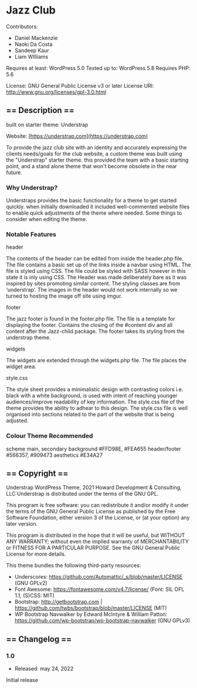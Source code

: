 [//]: # (This page should help a new developer to continue developing your theme. Include)

[//]: # (relevant information about what features your theme has, files that would need editing, design)

[//]: # (decisions, colours, etc. You do not need to produce a serious design document or reproduce basic)

[//]: # (details about WordPress theme development, only what is specific to your theme.)


# Jazz Club

Contributors: 
* Daniel Mackenzie
* Naoki Da Costa 
* Sandeep Kaur
* Liam WIlliams

Requires at least: WordPress 5.0 
Tested up to: WordPress 5.8
Requires PHP: 5.6

License: GNU General Public License v3 or later
License URI: http://www.gnu.org/licenses/gpl-3.0.html

##  == Description ==

built on starter theme: Understrap  

Website: [https://understrap.com](https://understrap.com)

To provide the jazz club site with an identity and accurately expressing the clients needs/goals for the club website, a custom theme was built using the "Understrap" starter theme. this provided the team with a basic starting point, and a stand alone theme that won't become obsolete in the near future.

### Why Understrap?

Understraps provides the basic functionality for a theme to get started quickly. when initially downloaded it included well-commented website files to enable quick adjustments of the theme where needed. Some things to consider when editing the theme.

### Notable Features

header

The contents of the header can be edited from inside the header.php file. The file contains a basic set up of the links inside a navbar using HTML. The file is styled using CSS. The file could be styled with SASS however in this state it is inly using CSS.  The Header was made deliberately bare as it was inspired by sites promoting similar content.  The styling  classes are from ‘understrap’.
The images in the header would not work internally so we turned to hosting the image off site using imgur.


footer

The jazz footer is found in the footer.php file. The file is a template for displaying the footer. Contains the closing of the #content div and all content after the Jazz-child package. The footer takes its styling from the understrap theme. 

widgets

The widgets are extended through the  widgets.php file. The file places the widget area.

style.css

The style sheet provides a minimalistic design with contrasting colors i.e. black with a white background, is used with intent of reaching younger audiences/improve readability of key information. The style.css file of the theme provides the ability to adhear to this design. The style.css file is well organised into sections related to the part of the website that is being adjusted.

### Colour Theme Recommended 
scheme main, secondary 
background #FFD98E, #FEA655
header/footer #566357, #909473
aesthetics #E34A27


## == Copyright ==

Understrap WordPress Theme, 2021 Howard Development & Consulting, LLC
Understrap is distributed under the terms of the GNU GPL.

This program is free software: you can redistribute it and/or modify
it under the terms of the GNU General Public License as published by
the Free Software Foundation, either version 3 of the License, or
(at your option) any later version.

This program is distributed in the hope that it will be useful,
but WITHOUT ANY WARRANTY; without even the implied warranty of
MERCHANTABILITY or FITNESS FOR A PARTICULAR PURPOSE. See the
GNU General Public License for more details.

This theme bundles the following third-party resources:

* Underscores: https://github.com/Automattic/_s/blob/master/LICENSE (GNU GPLv2)
* Font Awesome: https://fontawesome.com/v4.7/license/ (Font: SIL OFL 1.1, (S)CSS: MIT)
* Bootstrap: http://getbootstrap.com | https://github.com/twbs/bootstrap/blob/master/LICENSE (MIT)
* WP Bootstrap Navwalker by Edward McIntyre & William Patton: https://github.com/wp-bootstrap/wp-bootstrap-navwalker (GNU GPLv3)

## == Changelog ==

### 1.0
* Released: may 24, 2022

Initial release
